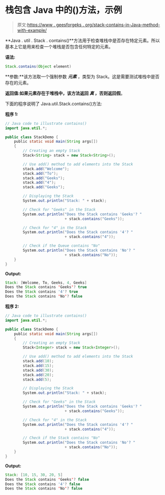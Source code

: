 # 栈包含 Java 中的()方法，示例

> 原文:[https://www . geesforgeks . org/stack-contains-in-Java-method-with-example/](https://www.geeksforgeeks.org/stack-contains-method-in-java-with-example/)

**Java . util . Stack . contains()**方法用于检查堆栈中是否存在特定元素。所以基本上它是用来检查一个堆栈是否包含任何特定的元素。

**语法:**

```java
Stack.contains(Object element)
```

**参数:**该方法取一个强制参数 ***元素*** ，类型为 Stack。这是需要测试堆栈中是否存在的元素。

**返回值:**如果元素存在于堆栈中，该方法返回 ***真*** ，否则返回**假**。

下面的程序说明了 Java.util.Stack.contains()方法:

**程序 1:**

```java
// Java code to illustrate contains()
import java.util.*;

public class StackDemo {
    public static void main(String args[])
    {
        // Creating an empty Stack
        Stack<String> stack = new Stack<String>();

        // Use add() method to add elements into the Stack
        stack.add("Welcome");
        stack.add("To");
        stack.add("Geeks");
        stack.add("4");
        stack.add("Geeks");

        // Displaying the Stack
        System.out.println("Stack: " + stack);

        // Check for "Geeks" in the Stack
        System.out.println("Does the Stack contains 'Geeks'? "
                           + stack.contains("Geeks"));

        // Check for "4" in the Stack
        System.out.println("Does the Stack contains '4'? "
                           + stack.contains("4"));

        // Check if the Queue contains "No"
        System.out.println("Does the Stack contains 'No'? "
                           + stack.contains("No"));
    }
}
```

**Output:**

```java
Stack: [Welcome, To, Geeks, 4, Geeks]
Does the Stack contains 'Geeks'? true
Does the Stack contains '4'? true
Does the Stack contains 'No'? false

```

**程序 2:**

```java
// Java code to illustrate contains()
import java.util.*;

public class StackDemo {
    public static void main(String args[])
    {
        // Creating an empty Stack
        Stack<Integer> stack = new Stack<Integer>();

        // Use add() method to add elements into the Stack
        stack.add(10);
        stack.add(15);
        stack.add(30);
        stack.add(20);
        stack.add(5);

        // Displaying the Stack
        System.out.println("Stack: " + stack);

        // Check for "Geeks" in the Stack
        System.out.println("Does the Stack contains 'Geeks'? "
                           + stack.contains("Geeks"));

        // Check for "4" in the Stack
        System.out.println("Does the Stack contains '4'? "
                           + stack.contains("4"));

        // Check if the Stack contains "No"
        System.out.println("Does the Stack contains 'No'? "
                           + stack.contains("No"));
    }
}
```

**Output:**

```java
Stack: [10, 15, 30, 20, 5]
Does the Stack contains 'Geeks'? false
Does the Stack contains '4'? false
Does the Stack contains 'No'? false

```